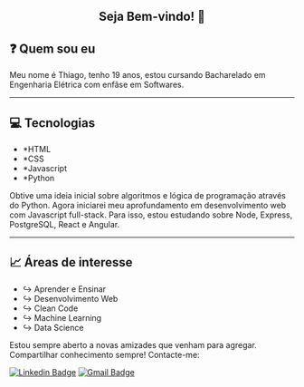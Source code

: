 <h2 align="center"> 
	Seja Bem-vindo! 👋
</h2>


## :question: Quem sou eu


Meu nome é Thiago, tenho 19 anos, estou cursando Bacharelado em Engenharia Elétrica com enfâse em Softwares.

---
## :computer: Tecnologias


- *HTML
- *CSS
- *Javascript
- *Python

Obtive uma ideia inicial sobre algoritmos e lógica de programação através do Python.
Agora iniciarei meu aprofundamento em desenvolvimento web com Javascript full-stack.
Para isso, estou estudando sobre Node, Express, PostgreSQL, React e Angular.

---
## :chart_with_upwards_trend: Áreas de interesse


- :arrow_right_hook: Aprender e Ensinar
- :arrow_right_hook: Desenvolvimento Web
- :arrow_right_hook: Clean Code
- :arrow_right_hook: Machine Learning
- :arrow_right_hook: Data Science


Estou sempre aberto a novas amizades que venham para agregar. Compartilhar conhecimento sempre! Contacte-me:

[![Linkedin Badge](https://img.shields.io/badge/-Thiago-blue?style=flat-square&logo=Linkedin&logoColor=white&link=https://www.linkedin.com/in/thiago-gregório-4b1a331a3/)](https://www.linkedin.com/in/thiago-gregório-4b1a331a3/) 
[![Gmail Badge](https://img.shields.io/badge/-thiagoluiz_16@hotmail.com-c14438?style=flat-square&logo=Gmail&logoColor=white&link=mailto:thiagoluiz_16@hotmail.com)](mailto:thiagoluiz_16@hotmail.com)
